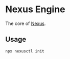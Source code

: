 # Nexus Engine

The core of [Nexus](https://github.com/NexusEngine/nexus).

## Usage

```
npx nexusctl init
```
